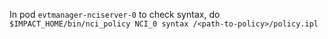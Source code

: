 In pod ``evtmanager-nciserver-0`` to check syntax, do ``$IMPACT_HOME/bin/nci_policy NCI_0 syntax /<path-to-policy>/policy.ipl ``
